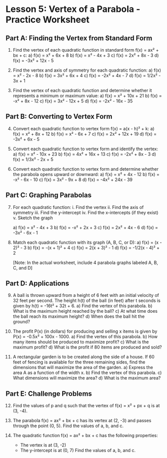 # Lesson 5: Vertex of a Parabola - Practice Worksheet

## Part A: Finding the Vertex from Standard Form

1. Find the vertex of each quadratic function in standard form f(x) = ax² + bx + c:
   a) f(x) = x² + 6x + 8
   b) f(x) = x² - 4x + 3
   c) f(x) = 2x² + 8x - 3
   d) f(x) = -3x² + 12x - 5

2. Find the vertex and axis of symmetry for each quadratic function:
   a) f(x) = x² - 2x - 8
   b) f(x) = 3x² + 6x + 4
   c) f(x) = -2x² + 4x - 7
   d) f(x) = 1/2x² - 3x + 1

3. Find the vertex of each quadratic function and determine whether it represents a minimum or maximum value:
   a) f(x) = x² + 10x + 21
   b) f(x) = -x² + 8x - 12
   c) f(x) = 3x² - 12x + 5
   d) f(x) = -2x² - 16x - 35

## Part B: Converting to Vertex Form

4. Convert each quadratic function to vertex form f(x) = a(x - h)² + k:
   a) f(x) = x² + 8x + 12
   b) f(x) = x² - 6x + 7
   c) f(x) = 2x² + 12x + 19
   d) f(x) = -3x² + 6x - 5

5. Convert each quadratic function to vertex form and identify the vertex:
   a) f(x) = x² - 10x + 23
   b) f(x) = 4x² + 16x + 13
   c) f(x) = -2x² + 8x - 3
   d) f(x) = 1/3x² - 2x + 5

6. Convert each quadratic function to vertex form and determine whether the parabola opens upward or downward:
   a) f(x) = x² + 4x - 12
   b) f(x) = -x² - 6x - 10
   c) f(x) = 3x² - 9x + 8
   d) f(x) = -4x² + 24x - 39

## Part C: Graphing Parabolas

7. For each quadratic function:
   i. Find the vertex
   ii. Find the axis of symmetry
   iii. Find the y-intercept
   iv. Find the x-intercepts (if they exist)
   v. Sketch the graph
   
   a) f(x) = x² - 4x + 3
   b) f(x) = -x² + 2x + 3
   c) f(x) = 2x² + 4x - 6
   d) f(x) = -3x² - 6x - 1

8. Match each quadratic function with its graph (A, B, C, or D):
   a) f(x) = (x - 2)² - 3
   b) f(x) = -(x + 1)² + 4
   c) f(x) = 2(x + 3)² - 1
   d) f(x) = -1/2(x - 4)² + 2
   
   [Note: In the actual worksheet, include 4 parabola graphs labeled A, B, C, and D]

## Part D: Applications

9. A ball is thrown upward from a height of 6 feet with an initial velocity of 32 feet per second. The height h(t) of the ball (in feet) after t seconds is given by h(t) = -16t² + 32t + 6.
   a) Find the vertex of this parabola.
   b) What is the maximum height reached by the ball?
   c) At what time does the ball reach its maximum height?
   d) When does the ball hit the ground?

10. The profit P(x) (in dollars) for producing and selling x items is given by P(x) = -0.5x² + 100x - 1000.
    a) Find the vertex of this parabola.
    b) How many items should be produced to maximize profit?
    c) What is the maximum profit?
    d) What is the profit if 80 items are produced and sold?

11. A rectangular garden is to be created along the side of a house. If 60 feet of fencing is available for the three remaining sides, find the dimensions that will maximize the area of the garden.
    a) Express the area A as a function of the width x.
    b) Find the vertex of this parabola.
    c) What dimensions will maximize the area?
    d) What is the maximum area?

## Part E: Challenge Problems

12. Find the values of p and q such that the vertex of f(x) = x² + px + q is at (3, -4).

13. The parabola f(x) = ax² + bx + c has its vertex at (2, -3) and passes through the point (0, 5). Find the values of a, b, and c.

14. The quadratic function f(x) = ax² + bx + c has the following properties:
    - The vertex is at (3, -2)
    - The y-intercept is at (0, 7)
    Find the values of a, b, and c.
